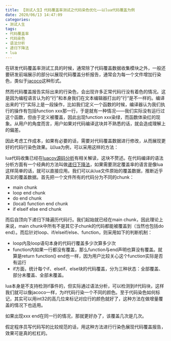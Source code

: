 ```yaml
---
title: 【测试人生】代码覆盖率测试之代码染色优化——以lua代码覆盖为例
date: 2020/06/13 14:47:09
categories:
- 测试人生
tags:
- 代码覆盖率
- 代码染色
- 语法分析
- 递归下降法
- lua
---
```


在研发代码覆盖率测试工具的时候，通常除了代码覆盖数据收集模块之外，一般还要研发前端展示的部分以展现代码覆盖分析报告，通常会为每一个文件增加行染色，类似于[jacoco](https://www.jacoco.org/jacoco/trunk/coverage/org.jacoco.core/org.jacoco.core.internal.analysis.filter/TryWithResourcesJavacFilter.java.html#L184)这种形式。

然而代码覆盖报告实际出来的行染色，会出现许多正常代码行没有着色的情况。这是因为编程语言认为的“行”和本身我们在文本编辑器打出的”行“是不一样的。编译出来的“行”实际上是一段操作，比如我们定义一个函数的时候，编译器认为我们执行的操作有包括function xxx那一行，于是就有一种情况——我们实际没有运行过这个函数，但由于定义被覆盖，因此出现function xxx染绿，而函数体染红的现象。从用户的角度而言，用户如果对代码编译这块并不熟悉的话，就会造成理解上的偏差。

因此考虑工作成本，如果有必要的话，需要对代码覆盖数据进行修改，从而展现更好的代码行染色效果。以lua为例，可以采用这样的方法：

<!-- more -->

lua代码收集已经在[luacov源码分析](http://utmhikari.top/2019/03/10/luatalk/luacov/)有相关解读，这块不赘述。在代码编译的语法分析方面有一个经典的方法叫做[递归下降法](https://zhuanlan.zhihu.com/p/31271879)，如果需要测定覆盖率的语言是像lua这样简单的话，就可以直接应用。我们可以从lua文件原始的覆盖数据，推断近乎真实的覆盖数据。首先把一个文件所有的代码分为不同的chunk：

- main chunk
- loop end chunk
- do end chunk
- (local) function end chunk
- if elseif else end chunk

而后自顶向下递归下降遍历代码行。我们起始就已经在main chunk，因此理论上来说，main chunk中所有不是其它子chunk的代码都能被覆盖到（当然也包括do end）。而后针对loop、if/elseif/else、function，则采用如下的判断机制：

- loop内及loop语句本身的代码行覆盖多少次算多少次
- function内如果一行都没有覆盖，那么function与end声明也算没有覆盖。就算是return function() end也一样，因为用户比较关心这个function实际是否有运行
- if方面，统计每个if、elseif、else块的代码覆盖，分为三种状态：全部覆盖、部分未覆盖、全部未覆盖。

lua本身是不支持检测if事件的，但实际通过语法分析，可以检测到if代码块，这样我们就可以像jacoco一样，为if代码行染一个不同的颜色。至于代码染色如何标记，其实可以用int32的高几位来标记对应行的颜色就好了，这种方法在做增量覆盖的情况下也适用。

如果出现xxx end在同一行的情况，那就更好办了，该覆盖几次是几次。

假定程序员写代码写的比较规范的话，用这种方法进行行染色展现代码覆盖报告，效果可是真的杠杠的。
